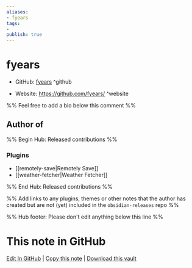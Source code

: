 ```yaml
---
aliases:
- fyears
tags:
- 
publish: true
---
```


# fyears

- GitHub: [fyears](https://github.com/fyears/) ^github
<!-- - Discord: `@` ^discord-->
- Website: <https://github.com/fyears/> ^website
<!-- - [[Publish sites|Publish site]]: <https://> ^publish-->

%% Feel free to add a bio below this comment %%


## Author of

%% Begin Hub: Released contributions %%
### Plugins
- [[remotely-save|Remotely Save]]
- [[weather-fetcher|Weather Fetcher]]

%% End Hub: Released contributions %%

%% Add links to any plugins, themes or other notes that the author has created but are not (yet) included in the `obsidian-releases` repo %%

<!--
### Unlisted plugins
-->

<!--
### Others
-->

<!--
## Sponsor this author
-->

<!-- - [[GitHub sponsors]]: [Sponsor @fyears on GitHub Sponsors](https://github.com/sponsors/fyears) ^github-sponsor-->
<!-- - [[Buy me a coffee]]: <https://> ^buy-me-a-coffee-->
<!-- - [[PayPal]]: <https://> ^paypal-->
<!-- - [[Patreon]]: <https://> ^patreon-->

<!--
## Follow this author
-->

<!-- - [[YouTube Channels|On YouTube]]: <https://> ^youtube-->
<!-- - Twitter: <https://> ^twitter-->
<!-- - ... -->

%% Hub footer: Please don't edit anything below this line %%

# This note in GitHub

<span class="git-footer">[Edit In GitHub](https://github.dev/obsidian-community/obsidian-hub/blob/main/01%20-%20Community/People/fyears.md "git-hub-edit-note") | [Copy this note](https://raw.githubusercontent.com/obsidian-community/obsidian-hub/main/01%20-%20Community/People/fyears.md "git-hub-copy-note") | [Download this vault](https://github.com/obsidian-community/obsidian-hub/archive/refs/heads/main.zip "git-hub-download-vault") </span>

